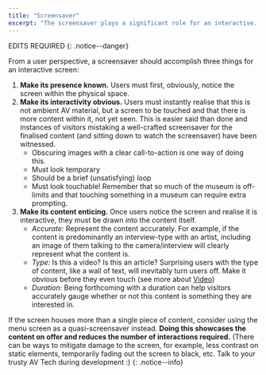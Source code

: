 ```yaml
---
title: "Screensaver"
excerpt: "The screensaver plays a significant role for an interactive. Also known as an ‘attractor loop’, it must be compelling enough that a visitor chooses to interact with it."
---
```


EDITS REQUIRED
{: .notice--danger}

From a user perspective, a screensaver should accomplish three things for an interactive screen:

1. __Make its presence known.__ Users must first, obviously, notice the screen within the physical space.
2. __Make its interactivity obvious.__ Users must instantly realise that this is not ambient AV material, but a screen to be touched and that there is more content within it, not yet seen. This is easier said than done and instances of visitors mistaking a well-crafted screensaver for the finalised content (and sitting down to watch the screensaver) have been witnessed.
    * Obscuring images with a clear call-to-action is one way of doing this.
    * Must look temporary
    * Should be a brief (unsatisfying) loop
    * Must look touchable! Remember that so much of the museum is off-limits and that touching something in a museum can require extra prompting.
3. __Make its content enticing.__ Once users notice the screen and realise it is interactive, they must be drawn into the content itself.
    * _Accurate:_ Represent the content accurately. For example, if the content is predominantly an interview-type with an artist, including an image of them talking to the camera/interview will clearly represent what the content is.
    * _Type:_ Is this a video? Is this an article? Surprising users with the type of content, like a wall of text, will inevitably turn users off. Make it obvious before they even touch (see more about [Video](/_pages/patterns/video/))
    * _Duration:_ Being forthcoming with a duration can help visitors accurately gauge whether or not this content is something they are interested in.

If the screen houses more than a single piece of content, consider using the menu screen as a quasi-screensaver instead. __Doing this showcases the content on offer and reduces the number of interactions required.__ (There can be ways to mitigate damage to the screen, for example, less contrast on static elements, temporarily fading out the screen to black, etc. Talk to your trusty AV Tech during development :)
{: .notice--info}